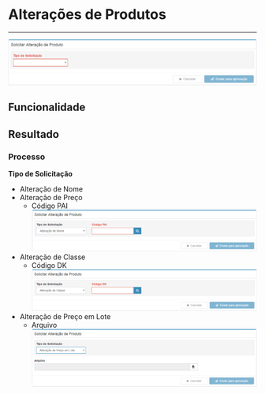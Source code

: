 # Alterações de Produtos

---

![](/assets/SolicitarAlteracaoDeProduto01.png)

## Funcionalidade

## Resultado

### Processo

**Tipo de Solicitação**
* Alteração de Nome
* Alteração de Preço
    * Código PAI
    ![](/assets/SolicitarAlteracaoDeProduto02.png)
* Alteração de Classe
    * Código DK
    ![](/assets/SolicitarAlteracaoDeProduto03.png)
* Alteração de Preço em Lote
    * Arquivo
    ![](/assets/SolicitarAlteracaoDeProduto04.png)